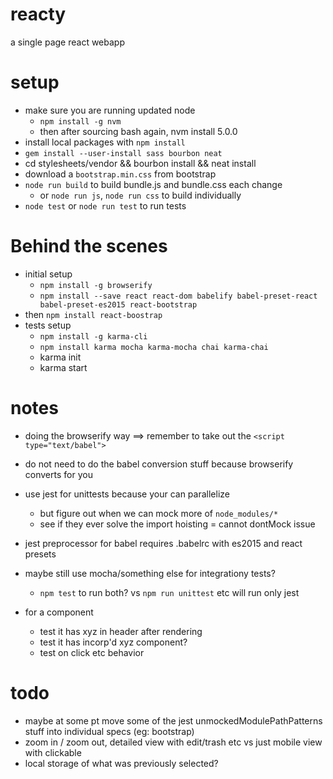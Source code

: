 # reacty
a single page react webapp

setup
=====
- make sure you are running updated node
    - `npm install -g nvm`
    - then after sourcing bash again, nvm install 5.0.0
- install local packages with `npm install`
- `gem install --user-install sass bourbon neat`
- cd stylesheets/vendor && bourbon install && neat install
- download a `bootstrap.min.css` from bootstrap
- `node run build` to build bundle.js and bundle.css each change
    - or `node run js`, `node run css` to build individually
- `node test` or `node run test` to run tests


Behind the scenes
=================
- initial setup
    - `npm install -g browserify`
    - `npm install --save react react-dom babelify babel-preset-react babel-preset-es2015 react-bootstrap`
- then `npm install react-boostrap`
- tests setup
    - `npm install -g karma-cli`
    - `npm install karma mocha karma-mocha chai karma-chai`
    - karma init
    - karma start

notes
=====
- doing the browserify way ==> remember to take out the `<script type="text/babel">`
- do not need to do the babel conversion stuff because browserify converts for you

- use jest for unittests because your can parallelize
    - but figure out when we can mock more of `node_modules/*`
    - see if they ever solve the import hoisting = cannot dontMock issue
- jest preprocessor for babel requires .babelrc with es2015 and react presets
- maybe still use mocha/something else for integrationy tests?
    - `npm test` to run both? vs `npm run unittest` etc will run only jest
- for a component
    - test it has xyz in header after rendering
    - test it has incorp'd xyz component?
    - test on click etc behavior

todo
====
- maybe at some pt move some of the jest unmockedModulePathPatterns stuff into individual specs (eg: bootstrap)
- zoom in / zoom out, detailed view with edit/trash etc vs just mobile view with clickable
- local storage of what was previously selected?
